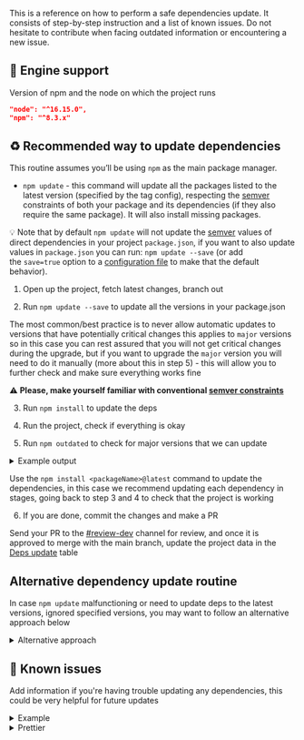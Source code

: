 This is a reference on how to perform a safe dependencies update. It consists of step-by-step instruction and a list of known issues. Do not hesitate to contribute when facing outdated information or encountering a new issue.

## 🦾 Engine support

Version of npm and the node on which the project runs

```json
"node": "^16.15.0",
"npm": "^8.3.x"
```

## ♻️ Recommended way to update dependencies

This routine assumes you’ll be using `npm` as the main package manager.

- `npm update` - this command will update all the packages listed to the latest version (specified by the tag config), respecting the [semver](https://semver.org/) constraints of both your package and its dependencies (if they also require the same package). It will also install missing packages.

💡 Note that by default `npm update` will not update the [semver](https://semver.org/) values of direct dependencies in your project `package.json`, if you want to also update values in `package.json` you can run: `npm update --save` (or add the `save=true` option to a [configuration file](https://docs.npmjs.com/cli/v8/configuring-npm/npmrc) to make that the default behavior).

1. Open up the project, fetch latest changes, branch out

2. Run `npm update --save` to update all the versions in your package.json

The most common/best practice is to never allow automatic updates to versions that have potentially critical changes this applies to `major` versions so in this case you can rest assured that you will not get critical changes during the upgrade, but if you want to upgrade the `major` version you will need to do it manually (more about this in step 5) - this will allow you to further check and make sure everything works fine

⚠️ **Please, make yourself familiar with conventional [semver constraints](https://docs.npmjs.com/cli/v8/commands/npm-update#example)**

3. Run `npm install` to update the deps

4. Run the project, check if everything is okay

5. Run `npm outdated` to check for major versions that we can update

<details>
  <summary>Example output</summary>
    <img width="795" alt="" src="https://user-images.githubusercontent.com/17677196/172698954-49d348ec-18a6-4851-a97c-b5b3b6da1c7b.png">
</details>

Use the `npm install <packageName>@latest` command to update the dependencies, in this case we recommend updating each dependency in stages, going back to step 3 and 4 to check that the project is working

6. If you are done, commit the changes and make a PR

Send your PR to the [#review-dev](https://pixelpointworkspace.slack.com/archives/C02GWMHD5LK) channel for review, and once it is approved to merge with the main branch, update the project data in the [Deps update](https://www.notion.so/Event-block-on-https-www-vshn-ch-en-show-the-next-3-upcoming-events-from-https-www-vshn-ch-en--5090215f3b6e4b1abf0568f2c2ca27bb) table

## Alternative dependency update routine

In case `npm update` malfunctioning or need to update deps to the latest versions, ignored specified versions, you may want to follow an alternative approach below

<details>
<summary>Alternative approach</summary>

- [npm-check-updates](https://www.npmjs.com/package/npm-check-updates) is a handy little library that for historic reasons came into spotlight as a properly working alternative to [everbugging](https://github.com/npm/cli/issues/708) native `npm outdated && npm update`
- [npx](https://docs.npmjs.com/cli/v8/commands/npx) is a part of functionality of `npm` that allows you use npm packages remote, without local installation

1. Open up the project, fetch latest changes, branch out
2. Run `npx npm-check-updates` to get the list of packages that are out of date

Example output
<img width="958" alt="" src="https://user-images.githubusercontent.com/17677196/172212672-9d4c68e3-b488-4b8f-a979-c84c7913a21d.png">

As you may have noticed, `ncu` is colorizing the possible updates into 3 colors: green, cyan and red.

**🟢 Green updates**

All the libraries that are in green can be updated safely without really looking at the changelogs (it only concerns patches updates)... So far, we haven't faced any issue when we were updating green dependencies. So usually, just select all of them and update them together.

**🔵 Cyan updates**

Cyan updates are related to minor updates. So normally, you should be able to update them without any problem but we'd suggest you to do it one by one and by running tests after each update. It'll take time but it'll be safer.

**🔴 Red updates**

Red updates are for major updates. So somehow it means that the version you've specified in the package.json is really permissive. For sure here, you have to update them one by one and have a real look at the changelogs !

3. Run `npx npm-check-updates -u` to update all the versions in your package.json

In this case you'd want to check out changes in `package.json` and revert particular lines which contain major version update.

3. Or make use of `npx npm-check-updates <package1> <package2> <packageN>` command to perform batch categories update

In this case you'd want to specify all the libraries with green updates first

4. Run `npm install` to update the deps

5. Run the project, check if everything is okay

6. If you are done, commit the changes and make a PR, if not, repeat steps 2-5 but with cyan and red updates

</details>

## 🐛 Known issues

Add information if you're having trouble updating any dependencies, this could be very helpful for future updates

<details>
  <summary>Example</summary>

### packageName

- **Issue found on:** D Month, YYYY
- **Problematic version:** x.x.x
- **Last stable version:** x.x.x

Space for a free-form description of the problem

</details>

<details>
  <summary>Prettier</summary>

### Prettier

- **Issue found on:** 3 Aug, 2023
- **Problematic version:** 3.0.0
- **Last stable version:** 2.8.7

There are [issues](https://github.com/prettier/prettier-vscode/blob/main/CHANGELOG.md#1010) with support between Prettier 3.0.0 and the Prettier plugin for VSCode. Use a Prettier plugin version other than 10.0.0.

</details>
